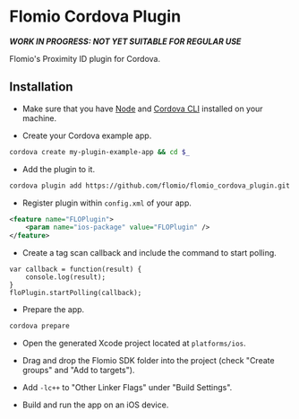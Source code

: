 # Flomio Cordova Plugin

***WORK IN PROGRESS: NOT YET SUITABLE FOR REGULAR USE***

Flomio's Proximity ID plugin for Cordova. 

## Installation

- Make sure that you have [Node](http://nodejs.org/) and [Cordova CLI](http://cordova.apache.org/docs/en/4.0.0/guide_cli_index.md.html) installed on your machine.

- Create your Cordova example app.

```bash
cordova create my-plugin-example-app && cd $_
```

- Add the plugin to it.

```bash
cordova plugin add https://github.com/flomio/flomio_cordova_plugin.git
```

- Register plugin within `config.xml` of your app.

```xml
<feature name="FLOPlugin">
    <param name="ios-package" value="FLOPlugin" />
</feature>
```

- Create a tag scan callback and include the command to start polling.

```
var callback = function(result) {
	console.log(result);
}
floPlugin.startPolling(callback);
```

- Prepare the app.

```bash
cordova prepare
```

- Open the generated Xcode project located at `platforms/ios`.

- Drag and drop the Flomio SDK folder into the project (check "Create groups" and "Add to targets").

- Add `-lc++` to "Other Linker Flags" under "Build Settings".

- Build and run the app on an iOS device.
